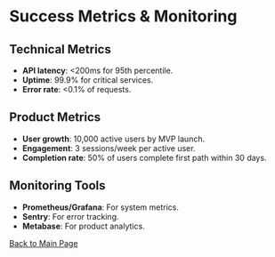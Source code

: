 # Success Metrics & Monitoring

## Technical Metrics

- **API latency**: <200ms for 95th percentile.
- **Uptime**: 99.9% for critical services.
- **Error rate**: <0.1% of requests.

## Product Metrics

- **User growth**: 10,000 active users by MVP launch.
- **Engagement**: 3 sessions/week per active user.
- **Completion rate**: 50% of users complete first path within 30 days.

## Monitoring Tools

- **Prometheus/Grafana**: For system metrics.
- **Sentry**: For error tracking.
- **Metabase**: For product analytics.

[Back to Main Page](./index.md)
